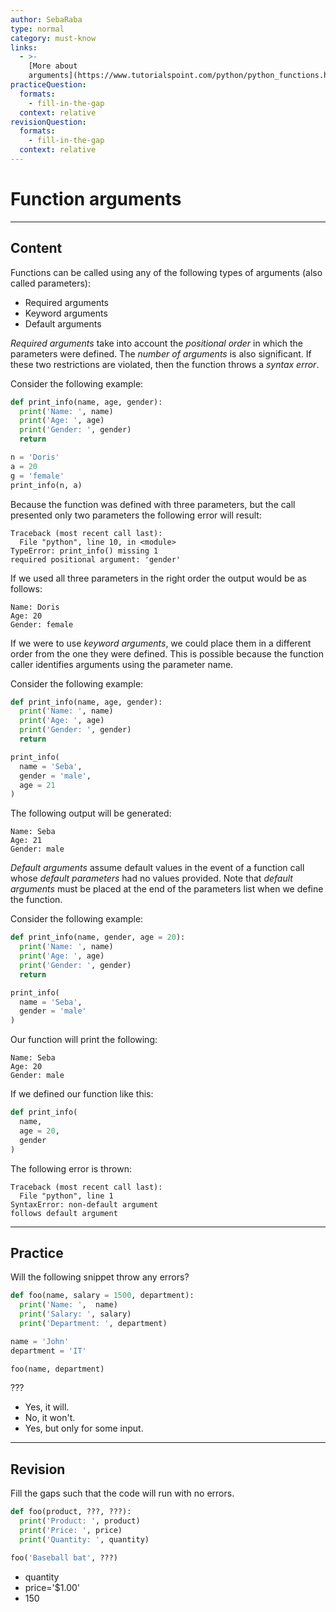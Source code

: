 ```yaml
---
author: SebaRaba
type: normal
category: must-know
links:
  - >-
    [More about
    arguments](https://www.tutorialspoint.com/python/python_functions.htm){website}
practiceQuestion:
  formats:
    - fill-in-the-gap
  context: relative
revisionQuestion:
  formats:
    - fill-in-the-gap
  context: relative
---
```


# Function arguments


---

## Content

Functions can be called using any of the following types of arguments (also called parameters):

- Required arguments
- Keyword arguments
- Default arguments

*Required arguments* take into account the *positional order* in which the parameters were defined. The *number of arguments* is also significant. If these two restrictions are violated, then the function throws a *syntax error*.

Consider the following example:

```python
def print_info(name, age, gender):
  print('Name: ', name)
  print('Age: ', age)
  print('Gender: ', gender)
  return

n = 'Doris'
a = 20
g = 'female'
print_info(n, a)
```

Because the function was defined with three parameters, but the call presented only two parameters the following error will result:

```plain-text
Traceback (most recent call last):
  File "python", line 10, in <module>
TypeError: print_info() missing 1
required positional argument: 'gender'
```

If we used all three parameters in the right order the output would be as follows:

```plain-text
Name: Doris
Age: 20
Gender: female
```

If we were to use *keyword arguments*, we could place them in a different order from the one they were defined. This is possible because the function caller identifies arguments using the parameter name.

Consider the following example:

```python
def print_info(name, age, gender):
  print('Name: ', name)
  print('Age: ', age)
  print('Gender: ', gender)
  return

print_info(
  name = 'Seba',
  gender = 'male',
  age = 21
)
```

The following output will be generated:

```plain-text
Name: Seba
Age: 21
Gender: male
```

*Default arguments* assume default values in the event of a function call whose *default parameters* had no values provided. Note that *default arguments* must be placed at the end of the parameters list when we define the function.

Consider the following example:

```python
def print_info(name, gender, age = 20):
  print('Name: ', name)
  print('Age: ', age)
  print('Gender: ', gender)
  return

print_info(
  name = 'Seba', 
  gender = 'male'
)
```

Our function will print the following:

```plain-text
Name: Seba
Age: 20
Gender: male
```

If we defined our function like this:

```python
def print_info(
  name, 
  age = 20, 
  gender
)
```

The following error is thrown:

```plain-text
Traceback (most recent call last):
  File "python", line 1
SyntaxError: non-default argument
follows default argument
```


---

## Practice

Will the following snippet throw any errors?

```python
def foo(name, salary = 1500, department):
  print('Name: ',  name)
  print('Salary: ', salary)
  print('Department: ', department)

name = 'John'
department = 'IT'

foo(name, department)
```

???

- Yes, it will.
- No, it won't.
- Yes, but only for some input.


---

## Revision

Fill the gaps such that the code will run with no errors.

```python
def foo(product, ???, ???):
  print('Product: ', product)
  print('Price: ', price)
  print('Quantity: ', quantity)

foo('Baseball bat', ???)
```

- quantity
- price='$1.00'
- 150
